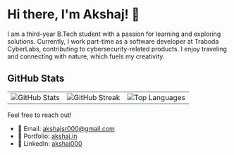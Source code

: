 # Hi there, I'm Akshaj! 👋

I am a third-year B.Tech student with a passion for learning and exploring solutions. Currently, I work part-time as a software developer at Traboda CyberLabs, contributing to cybersecurity-related products. I enjoy traveling and connecting with nature, which fuels my creativity.

## GitHub Stats

<table>
  <tr>
    <td>
      <img src="https://github-readme-stats.vercel.app/api?username=akshaj000&count_private=true&show_icons=true&theme=dark&hide_border=true" alt="GitHub Stats" />
    </td>
    <td>
      <img src="https://github-readme-streak-stats.herokuapp.com?user=akshaj000&theme=dark&hide_border=true" alt="GitHub Streak" />
    </td>
    <td>
      <img src="https://github-readme-stats.vercel.app/api/top-langs/?username=akshaj000&layout=compact&theme=dark&hide_border=true&langs_count=15" alt="Top Languages" />
    </td>
  </tr>
</table>

Feel free to reach out!

- 📧 Email: akshajsr000@gmail.com
- 💼 Portfolio: [akshaj.in](https://akshaj.in)
- 🔗 LinkedIn: [akshaj000](https://www.linkedin.com/in/akshaj000)
